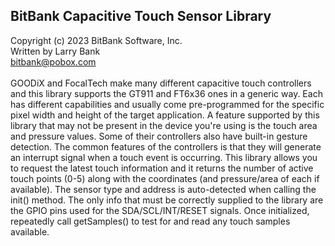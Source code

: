 BitBank Capacitive Touch Sensor Library<br>
---------------------------------------
Copyright (c) 2023 BitBank Software, Inc.<br>
Written by Larry Bank<br>
bitbank@pobox.com<br>
<br>
GOODiX and FocalTech make many different capacitive touch controllers and this library supports the GT911 and FT6x36 ones in a generic way. Each has different capabilities and usually come pre-programmed for the specific pixel width and height of the target application. A feature supported by this library that may not be present in the device you're using is the touch area and pressure values. Some of their controllers also have built-in gesture detection. The common features of the controllers is that they will generate an interrupt signal when a touch event is occurring. This library allows you to request the latest touch information and it returns the number of active touch points (0-5) along with the coordinates (and pressure/area of each if available). The sensor type and address is auto-detected when calling the init() method. The only info that must be correctly supplied to the library are the GPIO pins used for the SDA/SCL/INT/RESET signals. Once initialized, repeatedly call getSamples() to test for and read any touch samples available.<br>

